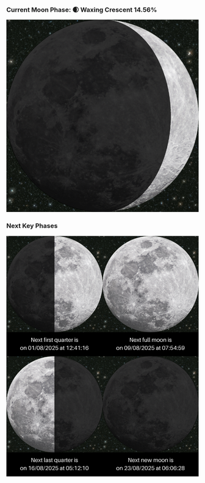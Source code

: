 ### Current Moon Phase: 🌒 Waxing Crescent 14.56%
![Moon Phase](moonphase.png)
### Next Key Phases
![Gallery](gallery.png)